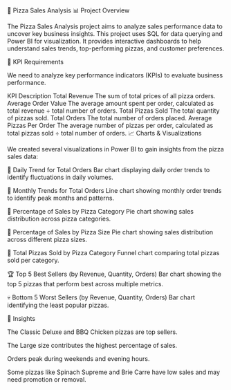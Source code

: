 🍕 Pizza Sales Analysis
📊 Project Overview

The Pizza Sales Analysis project aims to analyze sales performance data to uncover key business insights.
This project uses SQL for data querying and Power BI for visualization.
It provides interactive dashboards to help understand sales trends, top-performing pizzas, and customer preferences.

🎯 KPI Requirements

We need to analyze key performance indicators (KPIs) to evaluate business performance.

KPI	Description
Total Revenue	The sum of total prices of all pizza orders.
Average Order Value	The average amount spent per order, calculated as total revenue ÷ total number of orders.
Total Pizzas Sold	The total quantity of pizzas sold.
Total Orders	The total number of orders placed.
Average Pizzas Per Order	The average number of pizzas per order, calculated as total pizzas sold ÷ total number of orders.
📈 Charts & Visualizations

We created several visualizations in Power BI to gain insights from the pizza sales data:

📅 Daily Trend for Total Orders
Bar chart displaying daily order trends to identify fluctuations in daily volumes.

📆 Monthly Trends for Total Orders
Line chart showing monthly order trends to identify peak months and patterns.

🍕 Percentage of Sales by Pizza Category
Pie chart showing sales distribution across pizza categories.

🍕 Percentage of Sales by Pizza Size
Pie chart showing sales distribution across different pizza sizes.

🍴 Total Pizzas Sold by Pizza Category
Funnel chart comparing total pizzas sold per category.

🏆 Top 5 Best Sellers (by Revenue, Quantity, Orders)
Bar chart showing the top 5 pizzas that perform best across multiple metrics.

💀 Bottom 5 Worst Sellers (by Revenue, Quantity, Orders)
Bar chart identifying the least popular pizzas.

🚀 Insights

The Classic Deluxe and BBQ Chicken pizzas are top sellers.

The Large size contributes the highest percentage of sales.

Orders peak during weekends and evening hours.

Some pizzas like Spinach Supreme and Brie Carre have low sales and may need promotion or removal.
